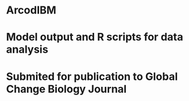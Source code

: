# ArcodIBM
# Model output and R scripts for data analysis
# Submited for publication to Global Change Biology Journal

